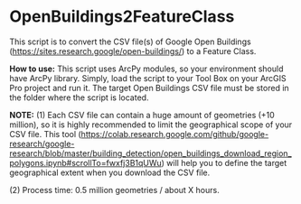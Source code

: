 # OpenBuildings2FeatureClass
This script is to convert the CSV file(s) of Google Open Buildings (https://sites.research.google/open-buildings/) to a Feature Class.

**How to use:**
This script uses ArcPy modules, so your environment should have ArcPy library. Simply, load the script to your Tool Box on your ArcGIS Pro project and run it. The target Open Buildings CSV file must be stored in the folder where the script is located.

**NOTE:**
(1) Each CSV file can contain a huge amount of geometries (+10 million), so it is highly recommended to limit the geographical scope of your CSV file. This tool (https://colab.research.google.com/github/google-research/google-research/blob/master/building_detection/open_buildings_download_region_polygons.ipynb#scrollTo=fwxfj3B1qUWu) will help you to define the target geographical extent when you download the CSV file.

(2) Process time: 0.5 million geometries / about X hours.

